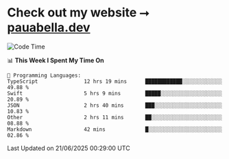 # Check out my website ⭢ [pauabella.dev](https://pauabella.dev)

<!--START_SECTION:waka-->
![Code Time](http://img.shields.io/badge/Code%20Time-4%2C556%20hrs%2053%20mins-blue)

📊 **This Week I Spent My Time On** 

```text
💬 Programming Languages: 
TypeScript               12 hrs 19 mins      ████████████░░░░░░░░░░░░░   49.88 % 
Swift                    5 hrs 9 mins        █████░░░░░░░░░░░░░░░░░░░░   20.89 % 
JSON                     2 hrs 40 mins       ███░░░░░░░░░░░░░░░░░░░░░░   10.83 % 
Other                    2 hrs 11 mins       ██░░░░░░░░░░░░░░░░░░░░░░░   08.88 % 
Markdown                 42 mins             █░░░░░░░░░░░░░░░░░░░░░░░░   02.86 % 
```


 Last Updated on 21/06/2025 00:29:00 UTC
<!--END_SECTION:waka-->
